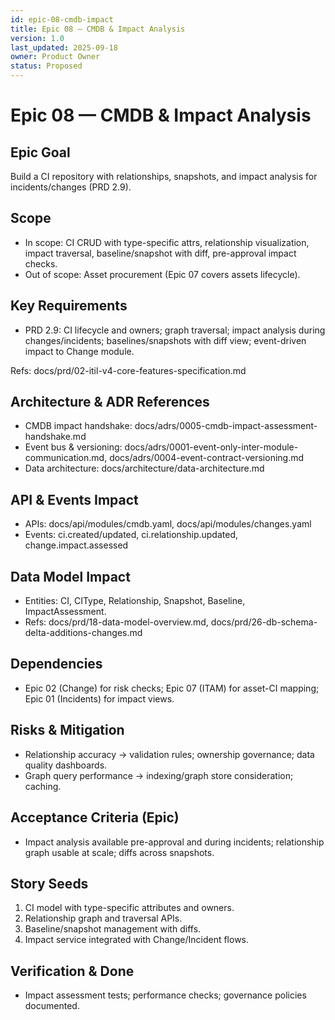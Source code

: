 ```yaml
---
id: epic-08-cmdb-impact
title: Epic 08 — CMDB & Impact Analysis
version: 1.0
last_updated: 2025-09-18
owner: Product Owner
status: Proposed
---
```


# Epic 08 — CMDB & Impact Analysis

## Epic Goal
Build a CI repository with relationships, snapshots, and impact analysis for incidents/changes (PRD 2.9).

## Scope
- In scope: CI CRUD with type-specific attrs, relationship visualization, impact traversal, baseline/snapshot with diff, pre-approval impact checks.
- Out of scope: Asset procurement (Epic 07 covers assets lifecycle).

## Key Requirements
- PRD 2.9: CI lifecycle and owners; graph traversal; impact analysis during changes/incidents; baselines/snapshots with diff view; event-driven impact to Change module.

Refs: docs/prd/02-itil-v4-core-features-specification.md

## Architecture & ADR References
- CMDB impact handshake: docs/adrs/0005-cmdb-impact-assessment-handshake.md
- Event bus & versioning: docs/adrs/0001-event-only-inter-module-communication.md, docs/adrs/0004-event-contract-versioning.md
- Data architecture: docs/architecture/data-architecture.md

## API & Events Impact
- APIs: docs/api/modules/cmdb.yaml, docs/api/modules/changes.yaml
- Events: ci.created/updated, ci.relationship.updated, change.impact.assessed

## Data Model Impact
- Entities: CI, CIType, Relationship, Snapshot, Baseline, ImpactAssessment.
- Refs: docs/prd/18-data-model-overview.md, docs/prd/26-db-schema-delta-additions-changes.md

## Dependencies
- Epic 02 (Change) for risk checks; Epic 07 (ITAM) for asset-CI mapping; Epic 01 (Incidents) for impact views.

## Risks & Mitigation
- Relationship accuracy → validation rules; ownership governance; data quality dashboards.
- Graph query performance → indexing/graph store consideration; caching.

## Acceptance Criteria (Epic)
- Impact analysis available pre-approval and during incidents; relationship graph usable at scale; diffs across snapshots.

## Story Seeds
1) CI model with type-specific attributes and owners.
2) Relationship graph and traversal APIs.
3) Baseline/snapshot management with diffs.
4) Impact service integrated with Change/Incident flows.

## Verification & Done
- Impact assessment tests; performance checks; governance policies documented.

